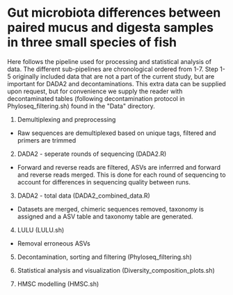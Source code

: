 # Gut microbiota differences between paired mucus and digesta samples in three small species of fish

Here follows the pipeline used for processing and statistical analysis of data. The different sub-pipelines are chronological ordered from 1-7. Step 1-5 originally included data that are not a part of the current study, but are important for DADA2 and decontaminations. This extra data can be supplied upon request, but for convenience we supply the reader with decontaminated tables (following decontamination protocol in Phyloseq_filtering.sh) found in the "Data" directory. 


1. Demultiplexing and preprocessing
- Raw sequences are demultiplexed based on unique tags, filtered and primers are trimmed

2. DADA2 - seperate rounds of sequencing (DADA2.R)
- Forward and reverse reads are filtered, ASVs are inferrred and forward and reverse reads merged. This is done for each round of sequencing to account for differences in sequencing quality between runs. 

3. DADA2 - total data (DADA2_combined_data.R)
- Datasets are merged, chimeric sequences removed, taxonomy is assigned and a ASV table and taxonomy table are generated.

4. LULU (LULU.sh)
- Removal erroneous ASVs

5. Decontamination, sorting and filtering (Phyloseq_filtering.sh)

6. Statistical analysis and visualization (Diversity_composition_plots.sh)

7. HMSC modelling (HMSC.sh)
